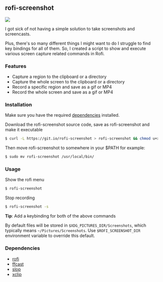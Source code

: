 ## rofi-screenshot

![](https://imgur.com/7io5BKJ.gif)

I got sick of not having a simple solution to take screenshots and screencasts. 

Plus, there's so many different things I might want to do I struggle to find key bindings for all of them. So, I created a script to show and execute various screen capture related commands in Rofi.

### Features
* Capture a region to the clipboard or a directory
* Capture the whole screen to the clipboard or a directory
* Record a specific region and save as a gif or MP4
* Record the whole screen and save as a gif or MP4

### Installation
Make sure you have the required [dependencies](#dependencies) installed.

Download the rofi-screenshot source code, save as rofi-screenshot and make it executable
```bash
$ curl -L https://git.io/rofi-screenshot > rofi-screenshot && chmod u+x rofi-screenshot
```
Then move rofi-screenshot to somewhere in your $PATH for example:
```bash
$ sudo mv rofi-screenshot /usr/local/bin/
```

### Usage
Show the rofi menu
```bash
$ rofi-screenshot
```

Stop recording
```bash
$ rofi-screenshot -s
```
**Tip**: Add a keybinding for both of the above commands

By default files will be stored in `$XDG_PICTURES_DIR/Screenshots`, which typically means `~/Pictures/Screenshots`.
Use `$ROFI_SCREENSHOT_DIR` environment variable to override this default.

### Dependencies

* [rofi](https://github.com/davatorium/rofi)
* [ffcast](https://github.com/lolilolicon/FFcast)
* [slop](https://github.com/naelstrof/slop)
* [xclip](https://github.com/astrand/xclip)
